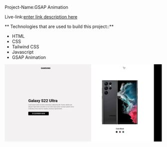 Project-Name:GSAP Animation

Live-link:[enter link description here](https://gsap-animation-black-sigma.vercel.app/)

** Technologies that are used to build this project::**

 - HTML
 - CSS
 - Tailwind CSS
 - Javascript
 - GSAP Animation
 
![enter image description here](https://github.com/tanjishima/GSAP-Animation/blob/main/img/screencapture-127-0-0-1-5500-index-html-2025-01-09-15_51_46%20%281%29.png?raw=true)

